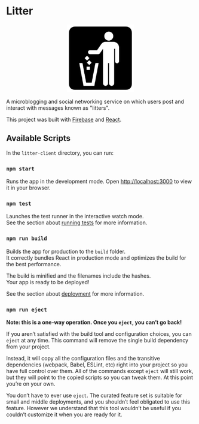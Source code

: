 # Litter 
 <p align="center">
  <img src="https://github.com/lawandothman/litter/blob/master/litter-client/src/images/icon.png?raw=true" />
</p>

A microblogging and social networking service on which users post and interact with messages known as "litters".

This project was built with [Firebase](https://firebase.google.com/) and [React](https://reactjs.org/). 

## Available Scripts

In the `litter-client` directory, you can run: 

### `npm start`

Runs the app in the development mode.
Open [http://localhost:3000](http://localhost:3000) to view it in your browser. 

### `npm test`

Launches the test runner in the interactive watch mode.<br />
See the section about [running tests](https://facebook.github.io/create-react-app/docs/running-tests) for more information.

### `npm run build`

Builds the app for production to the `build` folder.<br />
It correctly bundles React in production mode and optimizes the build for the best performance.

The build is minified and the filenames include the hashes.<br />
Your app is ready to be deployed!

See the section about [deployment](https://facebook.github.io/create-react-app/docs/deployment) for more information.

### `npm run eject`

**Note: this is a one-way operation. Once you `eject`, you can’t go back!**

If you aren’t satisfied with the build tool and configuration choices, you can `eject` at any time. This command will remove the single build dependency from your project.

Instead, it will copy all the configuration files and the transitive dependencies (webpack, Babel, ESLint, etc) right into your project so you have full control over them. All of the commands except `eject` will still work, but they will point to the copied scripts so you can tweak them. At this point you’re on your own.

You don’t have to ever use `eject`. The curated feature set is suitable for small and middle deployments, and you shouldn’t feel obligated to use this feature. However we understand that this tool wouldn’t be useful if you couldn’t customize it when you are ready for it.